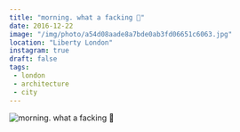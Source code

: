 ```yaml
---
title: "morning. what a facking 💫"
date: 2016-12-22
image: "/img/photo/a54d08aade8a7bde0ab3fd06651c6063.jpg"
location: "Liberty London"
instagram: true
draft: false
tags:
 - london
 - architecture
 - city
---
```


![morning. what a facking 💫](/img/photo/a54d08aade8a7bde0ab3fd06651c6063.jpg)
